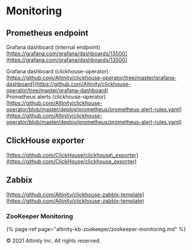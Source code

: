 # Monitoring

## Prometheus endpoint <a id="Monitoring-Prometheusendpoint"></a>

Grafana dashboard \(internal endpoint\) [https://grafana.com/grafana/dashboards/13500](https://grafana.com/grafana/dashboards/13500)

Grafana dashboard \(clickhouse-operator\) [https://github.com/Altinity/clickhouse-operator/tree/master/grafana-dashboard](https://github.com/Altinity/clickhouse-operator/tree/master/grafana-dashboard)  
Prometheus alerts \(clickhouse-operator\) [https://github.com/Altinity/clickhouse-operator/blob/master/deploy/prometheus/prometheus-alert-rules.yaml](https://github.com/Altinity/clickhouse-operator/blob/master/deploy/prometheus/prometheus-alert-rules.yaml)

## ClickHouse exporter <a id="Monitoring-Clickhouseexporter"></a>

[https://github.com/ClickHouse/clickhouse\_exporter](https://github.com/ClickHouse/clickhouse_exporter)

## Zabbix <a id="Monitoring-Zabbix"></a>

[https://github.com/Altinity/clickhouse-zabbix-template](https://github.com/Altinity/clickhouse-zabbix-template)

### ZooKeeper Monitoring

{% page-ref page="altinity-kb-zookeeper/zookeeper-monitoring.md" %}

© 2021 Altinity Inc. All rights reserved.

